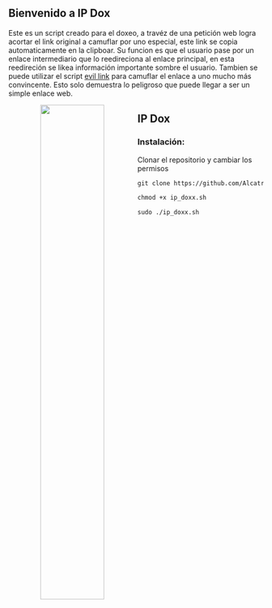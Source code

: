 ## Bienvenido a IP Dox

Este es un script creado para el doxeo, a travéz de una petición web logra acortar el link original a camuflar por uno especial, este link se copia automaticamente
en la clipboar. Su funcion es que el usuario pase por un enlace intermediario que lo reedireciona al enlace principal, en esta reedireción se likea
información importante sombre el usuario. Tambien se puede utilizar el script [evil link](https://github.com/Alcatraz2033/evil-link) para camuflar el enlace a uno mucho
más convincente. Esto solo demuestra lo peligroso que puede llegar a ser un simple enlace web.

<p align="center">
	<img src="https://i.imgur.com/CXRWeJM.png" width="50%" height="50%" align="left">
</p>

## IP Dox

### Instalación:
Clonar el repositorio y cambiar los permisos

```markdown
git clone https://github.com/Alcatraz2033/IP-Dox.git

chmod +x ip_doxx.sh

sudo ./ip_doxx.sh

```
